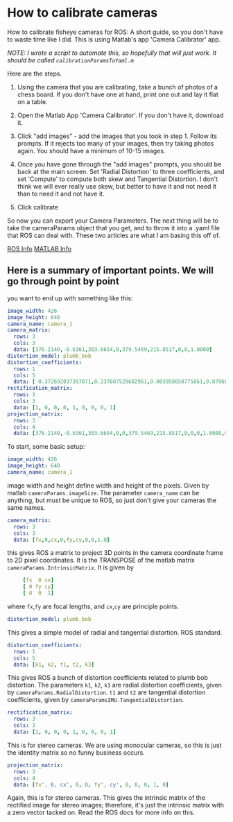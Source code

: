 # How to calibrate cameras

How to calibrate fisheye cameras for ROS: A short guide, so you don't have to waste time like I did. This is using Matlab's app 'Camera Calibrator' app.

*NOTE: I wrote a script to automate this, so hopefully that will just work. It should be called `calibrationParamsToYaml.m`*

Here are the steps.

1. Using the camera that you are calibrating, take a bunch of photos of a chess board. If you don't have one at hand, print one out and lay it flat on a table.

2. Open the Matlab App 'Camera Calibrator'. If you don't have it, download it.

3. Click "add images" - add the images that you took in step 1. Follow its prompts. If it rejects too many of your images, then try taking photos again. You should have a minimum of 10-15 images.

4. Once you have gone through the "add images" prompts, you should be back at the main screen. Set 'Radial Distortion' to three coefficients, and set 'Compute' to compute both skew and Tangential Distortion. I don't think we will ever really use skew, but better to have it and not need it than to need it and not have it.

5. Click calibrate

So now you can export your Camera Parameters. The next thing will be to take the cameraParams object that you get, and to throw it into a .yaml file that ROS can deal with. These two articles are what I am basing this off of.

[ROS Info](http://docs.ros.org/api/sensor_msgs/html/msg/CameraInfo.html)
[MATLAB Info](https://se.mathworks.com/help/vision/ref/cameraparameters.html)

## Here is a summary of important points. We will go through point by point

you want to end up with something like this:

```yaml
image_width: 426
image_height: 640
camera_name: camera_1
camera_matrix:
  rows: 3
  cols: 3
  data: [376.2140,-0.6361,303.6654,0,379.5469,215.8517,0,0,1.0000]
distortion_model: plumb_bob
distortion_coefficients:
  rows: 1
  cols: 5
  data: [-0.372692037397071,0.237607529602961,0.003958650775861,9.870688270667489e-04,-0.100696137659218]
rectification_matrix:
  rows: 3
  cols: 3
  data: [1, 0, 0, 0, 1, 0, 0, 0, 1]
projection_matrix:
  rows: 3
  cols: 4
  data: [376.2140,-0.6361,303.6654,0,0,379.5469,215.8517,0,0,0,1.0000,0]
```

To start, some basic setup:

```yaml
image_width: 426
image_height: 640
camera_name: camera_1
```

image width and height define width and height of the pixels. Given by matlab `cameraParams.imageSize`.
The parameter `camera_name` can be anything, but must be unique to ROS, so just don't give your cameras the same names.

```yaml
camera_matrix:
  rows: 3
  cols: 3
  data: [fx,0,cx,0,fy,cy,0,0,1.0]
```

this gives ROS a matrix to project 3D points in the camera coordinate frame to 2D pixel coordinates. It is the TRANSPOSE of the matlab matrix `cameraParams.IntrinsicMatrix`. It is given by

```yaml
     [fx  0 cx]
     [ 0 fy cy]
     [ 0  0  1]
```

where `fx`,`fy` are focal lengths, and `cx`,`cy` are principle points.

```yaml
distortion_model: plumb_bob
```

This gives a simple model of radial and tangential distortion. ROS standard.

```yaml
distortion_coefficients:
  rows: 1
  cols: 5
  data: [k1, k2, t1, t2, k3]
```

This gives ROS a bunch of distortion coefficients related to plumb bob distortion. The parameters `k1`, `k2`, `k3` are radial distortion coefficients, given by `cameraParams.RadialDistortion`. `t1` and `t2` are tangential distortion coefficients, given by `cameraParamsIMU.TangentialDistortion`.

```yaml
rectification_matrix:
  rows: 3
  cols: 3
  data: [1, 0, 0, 0, 1, 0, 0, 0, 1]
```

This is for stereo cameras. We are using monocular cameras, so this is just the identity matrix so no funny business occurs.

```yaml
projection_matrix:
  rows: 3
  cols: 4
  data: [fx', 0, cx', 0, 0, fy', cy', 0, 0, 0, 1, 0]
```

Again, this is for stereo cameras. This gives the intrinsic matrix of the rectified image for stereo images; therefore, it's just the intrinsic matrix with a zero vector tacked on. Read the ROS docs for more info on this.
